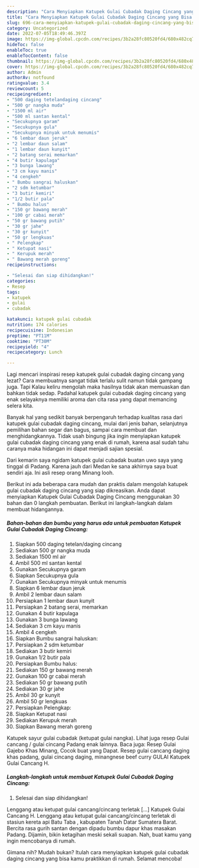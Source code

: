 ```yaml
---
description: "Cara Menyiapkan Katupek Gulai Cubadak Daging Cincang yang Bisa Manjain Lidah, Buat Buka Puasa}"
title: "Cara Menyiapkan Katupek Gulai Cubadak Daging Cincang yang Bisa Manjain Lidah, Buat Buka Puasa}"
slug: 696-cara-menyiapkan-katupek-gulai-cubadak-daging-cincang-yang-bisa-manjain-lidah-buat-buka-puasa
category: Uncategorized
date: 2022-07-05T18:49:46.397Z
image: https://img-global.cpcdn.com/recipes/3b2a28fc80520fd4/680x482cq70/katupek-gulai-cubadak-daging-cincang-foto-resep-utama.jpg
hideToc: false
enableToc: true
enableTocContent: false
thumbnail: https://img-global.cpcdn.com/recipes/3b2a28fc80520fd4/680x482cq70/katupek-gulai-cubadak-daging-cincang-foto-resep-utama.jpg
cover: https://img-global.cpcdn.com/recipes/3b2a28fc80520fd4/680x482cq70/katupek-gulai-cubadak-daging-cincang-foto-resep-utama.jpg
author: Admin
authorAv: notfound
ratingvalue: 3.4
reviewcount: 5
recipeingredient:
- "500 daging tetelandaging cincang"
- "500 gr nangka muda"
- "1500 ml air"
- "500 ml santan kental"
- "Secukupnya garam"
- "Secukupnya gula"
- "Secukupnya minyak untuk menumis"
- "6 lembar daun jeruk"
- "2 lembar daun salam"
- "1 lembar daun kunyit"
- "2 batang serai memarkan"
- "4 butir kapulaga"
- "3 bunga lawang"
- "3 cm kayu manis"
- "4 cengkeh"
- " Bumbu sangrai haluskan"
- "2 sdm ketumbar"
- "3 butir kemiri"
- "1/2 butir pala"
- " Bumbu halus"
- "150 gr bawang merah"
- "100 gr cabai merah"
- "50 gr bawang putih"
- "30 gr jahe"
- "30 gr kunyit"
- "50 gr lengkuas"
- " Pelengkap"
- " Ketupat nasi"
- " Kerupuk merah"
- " Bawang merah goreng"
recipeinstructions:

- "Selesai dan siap dihidangkan!"
categories:
- Resep
tags:
- katupek
- gulai
- cubadak

katakunci: katupek gulai cubadak 
nutrition: 174 calories
recipecuisine: Indonesian
preptime: "PT11M"
cooktime: "PT30M"
recipeyield: "4"
recipecategory: Lunch

---
```



Lagi mencari inspirasi resep katupek gulai cubadak daging cincang yang lezat? Cara membuatnya sangat tidak terlalu sulit namun tidak gampang juga. Tapi Kalau keliru mengolah maka hasilnya tidak akan memuaskan dan bahkan tidak sedap. Padahal katupek gulai cubadak daging cincang yang enak selayaknya memiliki aroma dan cita rasa yang dapat memancing selera kita.


Banyak hal yang sedikit banyak berpengaruh terhadap kualitas rasa dari katupek gulai cubadak daging cincang, mulai dari jenis bahan, selanjutnya pemilihan bahan segar dan bagus, sampai cara membuat dan menghidangkannya. Tidak usah bingung jika ingin menyiapkan katupek gulai cubadak daging cincang yang enak di rumah, karena asal sudah tahu caranya maka hidangan ini dapat menjadi sajian spesial.

Dari kemarin saya ngidam katupek gulai cubadak buatan uwo saya yang tinggal di Padang. Karena jauh dari Medan ke sana akhirnya saya buat sendiri aja. Ini asli resep orang Minang looh.


Berikut ini ada beberapa cara mudah dan praktis dalam mengolah katupek gulai cubadak daging cincang yang siap dikreasikan. Anda dapat menyiapkan Katupek Gulai Cubadak Daging Cincang menggunakan 30 bahan dan 0 langkah pembuatan. Berikut ini langkah-langkah dalam membuat hidangannya.

<!--inarticleads1-->

##### Bahan-bahan dan bumbu yang harus ada untuk pembuatan Katupek Gulai Cubadak Daging Cincang:

1. Siapkan 500 daging tetelan/daging cincang
1. Sediakan 500 gr nangka muda
1. Sediakan 1500 ml air
1. Ambil 500 ml santan kental
1. Gunakan Secukupnya garam
1. Siapkan Secukupnya gula
1. Gunakan Secukupnya minyak untuk menumis
1. Siapkan 6 lembar daun jeruk
1. Ambil 2 lembar daun salam
1. Persiapkan 1 lembar daun kunyit
1. Persiapkan 2 batang serai, memarkan
1. Gunakan 4 butir kapulaga
1. Gunakan 3 bunga lawang
1. Sediakan 3 cm kayu manis
1. Ambil 4 cengkeh
1. Siapkan  Bumbu sangrai haluskan:
1. Persiapkan 2 sdm ketumbar
1. Sediakan 3 butir kemiri
1. Gunakan 1/2 butir pala
1. Persiapkan  Bumbu halus:
1. Sediakan 150 gr bawang merah
1. Gunakan 100 gr cabai merah
1. Sediakan 50 gr bawang putih
1. Sediakan 30 gr jahe
1. Ambil 30 gr kunyit
1. Ambil 50 gr lengkuas
1. Persiapkan  Pelengkap:
1. Siapkan  Ketupat nasi
1. Sediakan  Kerupuk merah
1. Siapkan  Bawang merah goreng


Katupek sayur gulai cubadak (ketupat gulai nangka). Lihat juga resep Gulai cancang / gulai cincang Padang enak lainnya. Baca juga: Resep Gulai Gajebo Khas Minang, Cocok buat yang Dapat. Resep gulai cancang daging khas padang, gulai cincang daging, minangnese beef curry GULAI Katupek Gulai Cancang H. 

<!--inarticleads2-->

##### Langkah-langkah untuk membuat Katupek Gulai Cubadak Daging Cincang:


1. Selesai dan siap dihidangkan!

Lenggang atau ketupat gulai cancang/cincang terletak […] Katupek Gulai Cancang H. Lenggang atau ketupat gulai cancang/cincang terletak di stasiun kereta api Batu Taba , kabupaten Tanah Datar Sumatera Barat. Bercita rasa gurih santan dengan dipadu bumbu dapur khas masakan Padang. Dijamin, bikin ketagihan meski sekali suapan. Nah, buat kamu yang ingin mencobanya di rumah. 

Gimana nih? Mudah bukan? Itulah cara menyiapkan katupek gulai cubadak daging cincang yang bisa kamu praktikkan di rumah. Selamat mencoba!
